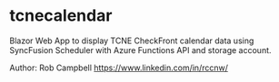 # tcnecalendar
Blazor Web App to display TCNE CheckFront calendar data using SyncFusion Scheduler with Azure Functions API and storage account.

Author:  Rob Campbell
https://www.linkedin.com/in/rccnw/

